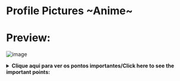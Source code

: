 # Profile Pictures ~Anime~

# Preview:

![image](https://user-images.githubusercontent.com/110054625/182037735-60484f29-736a-4167-9d9e-6bd96f374710.png)


<details>
  <summary><b>Clique aqui para ver os pontos importantes/Click here to see the important points:</b></summary>
  <br/>


## Pontos importantes:

- Tem +30 fotos pra vc usar de perfil.
- Sempre que eu puder, eu atualizo.
- A lista das fotos não está organizada, mas pelo menos está numerada.
-  A qualidade das imagens está variada.

In english:

## Important points:

- There are +30 photos for you to use as a profile.
- Whenever I can, I update.
- The photo list is not organized, but at least it is numbered.
- The quality of the images is varied.





